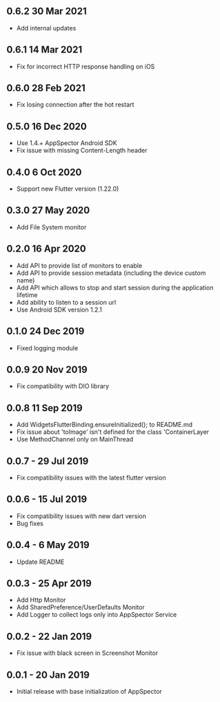 ## 0.6.2 30 Mar 2021
* Add internal updates

## 0.6.1 14 Mar 2021
* Fix for incorrect HTTP response handling on iOS

## 0.6.0 28 Feb 2021
* Fix losing connection after the hot restart

## 0.5.0 16 Dec 2020
* Use 1.4.+ AppSpector Android SDK
* Fix issue with missing Content-Length header

## 0.4.0 6 Oct 2020
* Support new Flutter version (1.22.0)

## 0.3.0 27 May 2020
* Add File System monitor

## 0.2.0 16 Apr 2020
* Add API to provide list of monitors to enable
* Add API to provide session metadata (including the device custom name)
* Add API which allows to stop and start session during the application lifetime
* Add ability to listen to a session url
* Use Android SDK version 1.2.1

## 0.1.0 24 Dec 2019
* Fixed logging module

## 0.0.9 20 Nov 2019
* Fix compatibility with DIO library

## 0.0.8 11 Sep 2019
* Add WidgetsFlutterBinding.ensureInitialized(); to README.md
* Fix issue about 'toImage' isn't defined for the class 'ContainerLayer
* Use MethodChannel only on MainThread

## 0.0.7 - 29 Jul 2019

* Fix compatibility issues with the latest flutter version

## 0.0.6 - 15 Jul 2019

* Fix compatibility issues with new dart version
* Bug fixes

## 0.0.4 - 6 May 2019

* Update README


## 0.0.3 - 25 Apr 2019

* Add Http Monitor
* Add SharedPreference/UserDefaults Monitor 
* Add Logger to collect logs only into AppSpector Service


## 0.0.2 - 22 Jan 2019

* Fix issue with black screen in Screenshot Monitor


## 0.0.1 - 20 Jan 2019

* Initial release with base initialization of AppSpector
